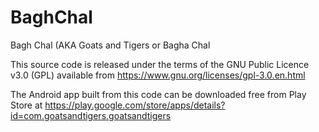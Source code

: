 # BaghChal
Bagh Chal (AKA Goats and Tigers or Bagha Chal

This source code is released under the terms of the GNU Public Licence v3.0 (GPL) available from https://www.gnu.org/licenses/gpl-3.0.en.html

The Android app built from this code can be downloaded free from Play Store at https://play.google.com/store/apps/details?id=com.goatsandtigers.goatsandtigers
